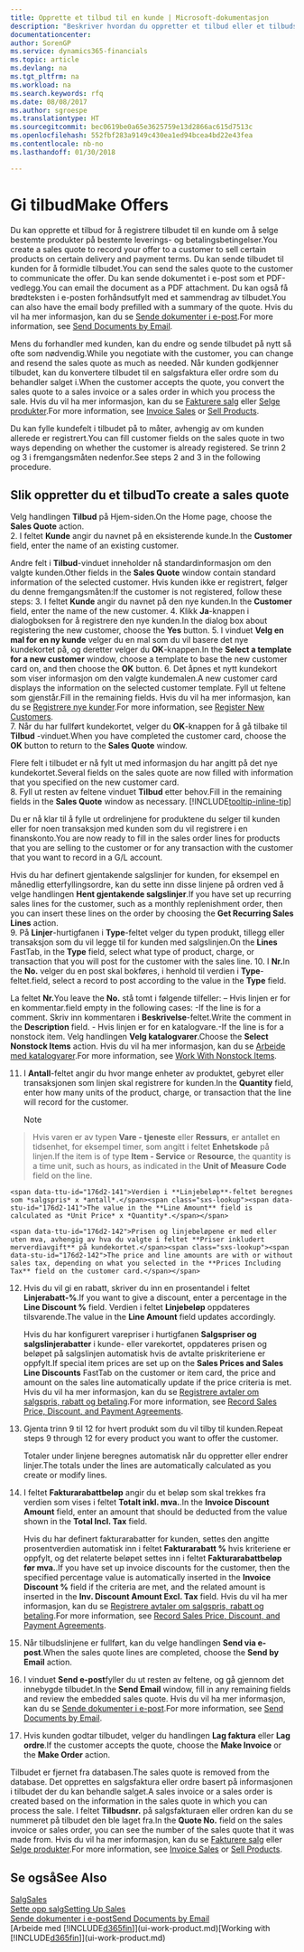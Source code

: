 ```yaml
---
title: Opprette et tilbud til en kunde | Microsoft-dokumentasjon
description: "Beskriver hvordan du oppretter et tilbud eller et tilbudsforespørselsdokument for å registrere tilbudet til en kunde og selge produkter under visse betingelser."
documentationcenter: 
author: SorenGP
ms.service: dynamics365-financials
ms.topic: article
ms.devlang: na
ms.tgt_pltfrm: na
ms.workload: na
ms.search.keywords: rfq
ms.date: 08/08/2017
ms.author: sgroespe
ms.translationtype: HT
ms.sourcegitcommit: bec0619be0a65e3625759e13d2866ac615d7513c
ms.openlocfilehash: 552fbf283a9149c430ea1ed94bcea4bd22e43fea
ms.contentlocale: nb-no
ms.lasthandoff: 01/30/2018

---
```

# <a name="make-offers"></a><span data-ttu-id="176d2-103">Gi tilbud</span><span class="sxs-lookup"><span data-stu-id="176d2-103">Make Offers</span></span>
<span data-ttu-id="176d2-104">Du kan opprette et tilbud for å registrere tilbudet til en kunde om å selge bestemte produkter på bestemte leverings- og betalingsbetingelser.</span><span class="sxs-lookup"><span data-stu-id="176d2-104">You create a sales quote to record your offer to a customer to sell certain products on certain delivery and payment terms.</span></span> <span data-ttu-id="176d2-105">Du kan sende tilbudet til kunden for å formidle tilbudet.</span><span class="sxs-lookup"><span data-stu-id="176d2-105">You can send the sales quote to the customer to communicate the offer.</span></span> <span data-ttu-id="176d2-106">Du kan sende dokumentet i e-post som et PDF-vedlegg.</span><span class="sxs-lookup"><span data-stu-id="176d2-106">You can email the document as a PDF attachment.</span></span> <span data-ttu-id="176d2-107">Du kan også få brødteksten i e-posten forhåndsutfylt med et sammendrag av tilbudet.</span><span class="sxs-lookup"><span data-stu-id="176d2-107">You can also have the email body prefilled with a summary of the quote.</span></span> <span data-ttu-id="176d2-108">Hvis du vil ha mer informasjon, kan du se [Sende dokumenter i e-post](ui-how-send-documents-email.md).</span><span class="sxs-lookup"><span data-stu-id="176d2-108">For more information, see [Send Documents by Email](ui-how-send-documents-email.md).</span></span>

<span data-ttu-id="176d2-109">Mens du forhandler med kunden, kan du endre og sende tilbudet på nytt så ofte som nødvendig.</span><span class="sxs-lookup"><span data-stu-id="176d2-109">While you negotiate with the customer, you can change and resend the sales quote as much as needed.</span></span> <span data-ttu-id="176d2-110">Når kunden godkjenner tilbudet, kan du konvertere tilbudet til en salgsfaktura eller ordre som du behandler salget i.</span><span class="sxs-lookup"><span data-stu-id="176d2-110">When the customer accepts the quote, you convert the sales quote to a sales invoice or a sales order in which you process the sale.</span></span> <span data-ttu-id="176d2-111">Hvis du vil ha mer informasjon, kan du se [Fakturere salg](sales-how-invoice-sales.md) eller [Selge produkter](sales-how-sell-products.md).</span><span class="sxs-lookup"><span data-stu-id="176d2-111">For more information, see [Invoice Sales](sales-how-invoice-sales.md) or [Sell Products](sales-how-sell-products.md).</span></span>

<span data-ttu-id="176d2-112">Du kan fylle kundefelt i tilbudet på to måter, avhengig av om kunden allerede er registrert.</span><span class="sxs-lookup"><span data-stu-id="176d2-112">You can fill customer fields on the sales quote in two ways depending on whether the customer is already registered.</span></span> <span data-ttu-id="176d2-113">Se trinn 2 og 3 i fremgangsmåten nedenfor.</span><span class="sxs-lookup"><span data-stu-id="176d2-113">See steps 2 and 3 in the following procedure.</span></span>

## <a name="to-create-a-sales-quote"></a><span data-ttu-id="176d2-114">Slik oppretter du et tilbud</span><span class="sxs-lookup"><span data-stu-id="176d2-114">To create a sales quote</span></span>
<span data-ttu-id="176d2-115">Velg handlingen **Tilbud** på Hjem-siden.</span><span class="sxs-lookup"><span data-stu-id="176d2-115">On the Home page,  choose the **Sales Quote** action.</span></span>  
2. <span data-ttu-id="176d2-116">I feltet **Kunde** angir du navnet på en eksisterende kunde.</span><span class="sxs-lookup"><span data-stu-id="176d2-116">In the **Customer** field, enter the name of an existing customer.</span></span>

   <span data-ttu-id="176d2-117">Andre felt i **Tilbud**-vinduet inneholder nå standardinformasjon om den valgte kunden.</span><span class="sxs-lookup"><span data-stu-id="176d2-117">Other fields in the **Sales Quote** window contain standard information of the selected customer.</span></span> <span data-ttu-id="176d2-118">Hvis kunden ikke er registrert, følger du denne fremgangsmåten:</span><span class="sxs-lookup"><span data-stu-id="176d2-118">If the customer is not registered, follow these steps:</span></span>
3. <span data-ttu-id="176d2-119">I feltet **Kunde** angir du navnet på den nye kunden.</span><span class="sxs-lookup"><span data-stu-id="176d2-119">In the **Customer** field, enter the name of the new customer.</span></span>
4. <span data-ttu-id="176d2-120">Klikk **Ja**-knappen i dialogboksen for å registrere den nye kunden.</span><span class="sxs-lookup"><span data-stu-id="176d2-120">In the dialog box about registering the new customer, choose the **Yes** button.</span></span>
5. <span data-ttu-id="176d2-121">I vinduet **Velg en mal for en ny kunde** velger du en mal som du vil basere det nye kundekortet på, og deretter velger du **OK**-knappen.</span><span class="sxs-lookup"><span data-stu-id="176d2-121">In the **Select a template for a new customer** window, choose a template to base the new customer card on, and then choose the **OK** button.</span></span>
6. <span data-ttu-id="176d2-122">Det åpnes et nytt kundekort som viser informasjon om den valgte kundemalen.</span><span class="sxs-lookup"><span data-stu-id="176d2-122">A new customer card displays the information on the selected customer template.</span></span> <span data-ttu-id="176d2-123">Fyll ut feltene som gjenstår.</span><span class="sxs-lookup"><span data-stu-id="176d2-123">Fill in the remaining fields.</span></span> <span data-ttu-id="176d2-124">Hvis du vil ha mer informasjon, kan du se [Registrere nye kunder](sales-how-register-new-customers.md).</span><span class="sxs-lookup"><span data-stu-id="176d2-124">For more information, see [Register New Customers](sales-how-register-new-customers.md).</span></span>  
7. <span data-ttu-id="176d2-125">Når du har fullført kundekortet, velger du **OK**-knappen for å gå tilbake til **Tilbud** -vinduet.</span><span class="sxs-lookup"><span data-stu-id="176d2-125">When you have completed the customer card, choose the **OK** button to return to the **Sales Quote** window.</span></span>

   <span data-ttu-id="176d2-126">Flere felt i tilbudet er nå fylt ut med informasjon du har angitt på det nye kundekortet.</span><span class="sxs-lookup"><span data-stu-id="176d2-126">Several fields on the sales quote are now filled with information that you specified on the new customer card.</span></span>  
8. <span data-ttu-id="176d2-127">Fyll ut resten av feltene vinduet **Tilbud** etter behov.</span><span class="sxs-lookup"><span data-stu-id="176d2-127">Fill in the remaining fields in the **Sales Quote** window as necessary.</span></span> [!INCLUDE[tooltip-inline-tip](includes/tooltip-inline-tip_md.md)]  

<span data-ttu-id="176d2-128">Du er nå klar til å fylle ut ordrelinjene for produktene du selger til kunden eller for noen transaksjon med kunden som du vil registrere i en finanskonto.</span><span class="sxs-lookup"><span data-stu-id="176d2-128">You are now ready to fill in the sales order lines for products that you are selling to the customer or for any transaction with the customer that you want to record in a G/L account.</span></span>   

<span data-ttu-id="176d2-129">Hvis du har definert gjentakende salgslinjer for kunden, for eksempel en månedlig etterfyllingsordre, kan du sette inn disse linjene på ordren ved å velge handlingen **Hent gjentakende salgslinjer**.</span><span class="sxs-lookup"><span data-stu-id="176d2-129">If you have set up recurring sales lines for the customer, such as a monthly replenishment order, then you can insert these lines on the order by choosing the **Get Recurring Sales Lines** action.</span></span>  
9. <span data-ttu-id="176d2-130">På **Linjer**-hurtigfanen i **Type**-feltet velger du typen produkt, tillegg eller transaksjon som du vil legge til for kunden med salgslinjen.</span><span class="sxs-lookup"><span data-stu-id="176d2-130">On the **Lines** FastTab, in the **Type** field, select what type of product, charge, or transaction that you will post for the customer with the sales line.</span></span>
10. <span data-ttu-id="176d2-131">I **Nr.**</span><span class="sxs-lookup"><span data-stu-id="176d2-131">In the **No.**</span></span> <span data-ttu-id="176d2-132">velger du en post skal bokføres, i henhold til verdien i **Type**-feltet.</span><span class="sxs-lookup"><span data-stu-id="176d2-132">field, select a record to post according to the value in the **Type** field.</span></span>

 <span data-ttu-id="176d2-133">La feltet **Nr.**</span><span class="sxs-lookup"><span data-stu-id="176d2-133">You leave the **No.**</span></span> <span data-ttu-id="176d2-134">stå tomt i følgende tilfeller: – Hvis linjen er for en kommentar.</span><span class="sxs-lookup"><span data-stu-id="176d2-134">field empty in the following cases: -If the line is for a comment.</span></span> <span data-ttu-id="176d2-135">Skriv inn kommentaren i **Beskrivelse**-feltet.</span><span class="sxs-lookup"><span data-stu-id="176d2-135">Write the comment in the **Description** field.</span></span>
 <span data-ttu-id="176d2-136">- Hvis linjen er for en katalogvare.</span><span class="sxs-lookup"><span data-stu-id="176d2-136">-If the line is for a nonstock item.</span></span> <span data-ttu-id="176d2-137">Velg handlingen **Velg katalogvarer**.</span><span class="sxs-lookup"><span data-stu-id="176d2-137">Choose the **Select Nonstock Items** action.</span></span> <span data-ttu-id="176d2-138">Hvis du vil ha mer informasjon, kan du se [Arbeide med katalogvarer](inventory-how-work-nonstock-items.md).</span><span class="sxs-lookup"><span data-stu-id="176d2-138">For more information, see [Work With Nonstock Items](inventory-how-work-nonstock-items.md).</span></span>

11. <span data-ttu-id="176d2-139">I **Antall**-feltet angir du hvor mange enheter av produktet, gebyret eller transaksjonen som linjen skal registrere for kunden.</span><span class="sxs-lookup"><span data-stu-id="176d2-139">In the **Quantity** field, enter how many units of the product, charge, or transaction that the line will record for the customer.</span></span>

    > [!NOTE]  
>   <span data-ttu-id="176d2-140">Hvis varen er av typen **Vare - tjeneste** eller **Ressurs**, er antallet en tidsenhet, for eksempel timer, som angitt i feltet **Enhetskode** på linjen.</span><span class="sxs-lookup"><span data-stu-id="176d2-140">If the item is of type **Item - Service** or **Resource**, the quantity is a time unit, such as hours, as indicated in the **Unit of Measure Code** field on the line.</span></span>  

    <span data-ttu-id="176d2-141">Verdien i **Linjebeløp**-feltet beregnes som *salgspris* x *antall*.</span><span class="sxs-lookup"><span data-stu-id="176d2-141">The value in the **Line Amount** field is calculated as *Unit Price* x *Quantity*.</span></span>  

    <span data-ttu-id="176d2-142">Prisen og linjebeløpene er med eller uten mva, avhengig av hva du valgte i feltet **Priser inkludert merverdiavgift** på kundekortet.</span><span class="sxs-lookup"><span data-stu-id="176d2-142">The price and line amounts are with or without sales tax, depending on what you selected in the **Prices Including Tax** field on the customer card.</span></span>  
12. <span data-ttu-id="176d2-143">Hvis du vil gi en rabatt, skriver du inn en prosentandel i feltet **Linjerabatt-%**.</span><span class="sxs-lookup"><span data-stu-id="176d2-143">If you want to give a discount, enter a percentage in the **Line Discount %** field.</span></span> <span data-ttu-id="176d2-144">Verdien i feltet **Linjebeløp** oppdateres tilsvarende.</span><span class="sxs-lookup"><span data-stu-id="176d2-144">The value in the **Line Amount** field updates accordingly.</span></span>  

    <span data-ttu-id="176d2-145">Hvis du har konfigurert varepriser i hurtigfanen **Salgspriser og salgslinjerabatter** i kunde- eller varekortet, oppdateres prisen og beløpet på salgslinjen automatisk hvis de avtalte priskriteriene er oppfylt.</span><span class="sxs-lookup"><span data-stu-id="176d2-145">If special item prices are set up on the **Sales Prices and Sales Line Discounts** FastTab on the customer or item card, the price and amount on the sales line automatically update if the price criteria is met.</span></span> <span data-ttu-id="176d2-146">Hvis du vil ha mer informasjon, kan du se [Registrere avtaler om salgspris, rabatt og betaling](sales-how-record-sales-price-discount-payment-agreements.md).</span><span class="sxs-lookup"><span data-stu-id="176d2-146">For more information, see [Record Sales Price, Discount, and Payment Agreements](sales-how-record-sales-price-discount-payment-agreements.md).</span></span>  
13. <span data-ttu-id="176d2-147">Gjenta trinn 9 til 12 for hvert produkt som du vil tilby til kunden.</span><span class="sxs-lookup"><span data-stu-id="176d2-147">Repeat steps 9 through 12 for every product you want to offer the customer.</span></span>  

    <span data-ttu-id="176d2-148">Totaler under linjene beregnes automatisk når du oppretter eller endrer linjer.</span><span class="sxs-lookup"><span data-stu-id="176d2-148">The totals under the lines are automatically calculated as you create or modify lines.</span></span>  
14. <span data-ttu-id="176d2-149">I feltet **Fakturarabattbeløp** angir du et beløp som skal trekkes fra verdien som vises i feltet **Totalt inkl. mva.**.</span><span class="sxs-lookup"><span data-stu-id="176d2-149">In the **Invoice Discount Amount** field, enter an amount that should be deducted from the value shown in the **Total Incl. Tax** field.</span></span>

    <span data-ttu-id="176d2-150">Hvis du har definert fakturarabatter for kunden, settes den angitte prosentverdien automatisk inn i feltet **Fakturarabatt %** hvis kriteriene er oppfylt, og det relaterte beløpet settes inn i feltet **Fakturarabattbeløp før mva.**.</span><span class="sxs-lookup"><span data-stu-id="176d2-150">If you have set up invoice discounts for the customer, then the specified percentage value is automatically inserted in the **Invoice Discount %** field if the criteria are met, and the related amount is inserted in the **Inv. Discount Amount Excl. Tax** field.</span></span> <span data-ttu-id="176d2-151">Hvis du vil ha mer informasjon, kan du se [Registrere avtaler om salgspris, rabatt og betaling](sales-how-record-sales-price-discount-payment-agreements.md).</span><span class="sxs-lookup"><span data-stu-id="176d2-151">For more information, see [Record Sales Price, Discount, and Payment Agreements](sales-how-record-sales-price-discount-payment-agreements.md).</span></span>
15. <span data-ttu-id="176d2-152">Når tilbudslinjene er fullført, kan du velge handlingen **Send via e-post**.</span><span class="sxs-lookup"><span data-stu-id="176d2-152">When the sales quote lines are completed, choose the **Send by Email** action.</span></span>
16. <span data-ttu-id="176d2-153">I vinduet **Send e-post**fyller du ut resten av feltene, og gå gjennom det innebygde tilbudet.</span><span class="sxs-lookup"><span data-stu-id="176d2-153">In the **Send Email** window, fill in any remaining fields and review the embedded sales quote.</span></span> <span data-ttu-id="176d2-154">Hvis du vil ha mer informasjon, kan du se [Sende dokumenter i e-post](ui-how-send-documents-email.md).</span><span class="sxs-lookup"><span data-stu-id="176d2-154">For more information, see [Send Documents by Email](ui-how-send-documents-email.md).</span></span>
17. <span data-ttu-id="176d2-155">Hvis kunden godtar tilbudet, velger du handlingen **Lag faktura** eller **Lag ordre**.</span><span class="sxs-lookup"><span data-stu-id="176d2-155">If the customer accepts the quote, choose the **Make Invoice** or the **Make Order** action.</span></span>

<span data-ttu-id="176d2-156">Tilbudet er fjernet fra databasen.</span><span class="sxs-lookup"><span data-stu-id="176d2-156">The sales quote is removed from the database.</span></span> <span data-ttu-id="176d2-157">Det opprettes en salgsfaktura eller ordre basert på informasjonen i tilbudet der du kan behandle salget.</span><span class="sxs-lookup"><span data-stu-id="176d2-157">A sales invoice or a sales order is created based on the information in the sales quote in which you can process the sale.</span></span> <span data-ttu-id="176d2-158">I feltet **Tilbudsnr.** på salgsfakturaen eller ordren kan du se nummeret på tilbudet den ble laget fra.</span><span class="sxs-lookup"><span data-stu-id="176d2-158">In the **Quote No.** field on the sales invoice or sales order, you can see the number of the sales quote that it was made from.</span></span> <span data-ttu-id="176d2-159">Hvis du vil ha mer informasjon, kan du se [Fakturere salg](sales-how-invoice-sales.md) eller [Selge produkter](sales-how-sell-products.md).</span><span class="sxs-lookup"><span data-stu-id="176d2-159">For more information, see [Invoice Sales](sales-how-invoice-sales.md) or [Sell Products](sales-how-sell-products.md).</span></span>

## <a name="see-also"></a><span data-ttu-id="176d2-160">Se også</span><span class="sxs-lookup"><span data-stu-id="176d2-160">See Also</span></span>
[<span data-ttu-id="176d2-161">Salg</span><span class="sxs-lookup"><span data-stu-id="176d2-161">Sales</span></span>](sales-manage-sales.md)  
[<span data-ttu-id="176d2-162">Sette opp salg</span><span class="sxs-lookup"><span data-stu-id="176d2-162">Setting Up Sales</span></span>](sales-setup-sales.md)  
[<span data-ttu-id="176d2-163">Sende dokumenter i e-post</span><span class="sxs-lookup"><span data-stu-id="176d2-163">Send Documents by Email</span></span>](ui-how-send-documents-email.md)  
<span data-ttu-id="176d2-164">[Arbeide med [!INCLUDE[d365fin](includes/d365fin_md.md)]](ui-work-product.md)</span><span class="sxs-lookup"><span data-stu-id="176d2-164">[Working with [!INCLUDE[d365fin](includes/d365fin_md.md)]](ui-work-product.md)</span></span>

